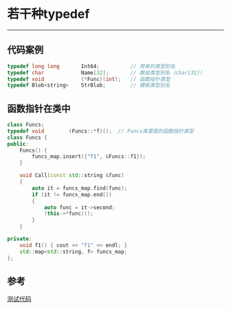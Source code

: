 # 若干种typedef

---

## 代码案例

```c++
typedef long long 		Int64;			// 简单的类型别名
typedef char			Name[32];		// 数组类型别名（char[32]）
typedef void 			(*Func)(int);	// 函数指针类型
typedef Blob<string>	StrBlob;		// 模板类型别名
```

## 函数指针在类中

```c++
class Funcs;
typedef void		(Funcs::*f)();	// Funcs类里面的函数指针类型
class Funcs {
public:
	Funcs() {
		funcs_map.insert({"f1", &Funcs::f1});
	}

	void Call(const std::string &func)
	{
		auto it = funcs_map.find(func);
		if (it != funcs_map.end())
		{
			auto func = it->second;
			(this->*func)();
		}
	}

private:
	void f1() { cout << "f1" << endl; }
	std::map<std::string, f> funcs_map;
};
```

## 参考

[测试代码](../../../codes/cpplabs/test_typedef.cpp)